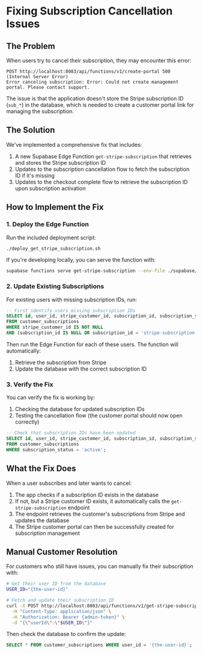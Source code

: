 # Fixing Subscription Cancellation Issues

## The Problem

When users try to cancel their subscription, they may encounter this error:

```
POST http://localhost:8083/api/functions/v1/create-portal 500 (Internal Server Error)
Error canceling subscription: Error: Could not create management portal. Please contact support.
```

The issue is that the application doesn't store the Stripe subscription ID (`sub_*`) in the database, which is needed to create a customer portal link for managing the subscription.

## The Solution

We've implemented a comprehensive fix that includes:

1. A new Supabase Edge Function `get-stripe-subscription` that retrieves and stores the Stripe subscription ID
2. Updates to the subscription cancellation flow to fetch the subscription ID if it's missing
3. Updates to the checkout complete flow to retrieve the subscription ID upon subscription activation

## How to Implement the Fix

### 1. Deploy the Edge Function

Run the included deployment script:

```bash
./deploy_get_stripe_subscription.sh
```

If you're developing locally, you can serve the function with:

```bash
supabase functions serve get-stripe-subscription --env-file ./supabase/.env.local
```

### 2. Update Existing Subscriptions

For existing users with missing subscription IDs, run:

```sql
-- First identify users missing subscription IDs
SELECT id, user_id, stripe_customer_id, subscription_id, subscription_status 
FROM customer_subscriptions 
WHERE stripe_customer_id IS NOT NULL 
AND (subscription_id IS NULL OR subscription_id = 'stripe-subscription');
```

Then run the Edge Function for each of these users. The function will automatically:
1. Retrieve the subscription from Stripe
2. Update the database with the correct subscription ID

### 3. Verify the Fix

You can verify the fix is working by:

1. Checking the database for updated subscription IDs
2. Testing the cancellation flow (the customer portal should now open correctly)

```sql
-- Check that subscription IDs have been updated
SELECT id, user_id, stripe_customer_id, subscription_id, subscription_status 
FROM customer_subscriptions
WHERE subscription_status = 'active';
```

## What the Fix Does

When a user subscribes and later wants to cancel:

1. The app checks if a subscription ID exists in the database
2. If not, but a Stripe customer ID exists, it automatically calls the `get-stripe-subscription` endpoint
3. The endpoint retrieves the customer's subscriptions from Stripe and updates the database
4. The Stripe customer portal can then be successfully created for subscription management

## Manual Customer Resolution

For customers who still have issues, you can manually fix their subscription with:

```bash
# Get their user ID from the database
USER_ID="{the-user-id}"

# Fetch and update their subscription ID
curl -X POST http://localhost:8083/api/functions/v1/get-stripe-subscription \
  -H "Content-Type: application/json" \
  -H "Authorization: Bearer {admin-token}" \
  -d "{\"userId\":\"$USER_ID\"}"
```

Then check the database to confirm the update:

```sql
SELECT * FROM customer_subscriptions WHERE user_id = '{the-user-id}';
``` 